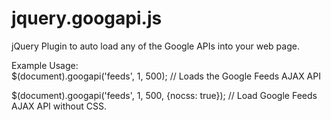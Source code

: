 jquery.googapi.js
=================

jQuery Plugin to auto load any of the Google APIs into your web page.

Example Usage:   
$(document).googapi('feeds', 1, 500); // Loads the Google Feeds AJAX API

$(document).googapi('feeds', 1, 500, {nocss: true}); // Load Google Feeds AJAX API without CSS.
